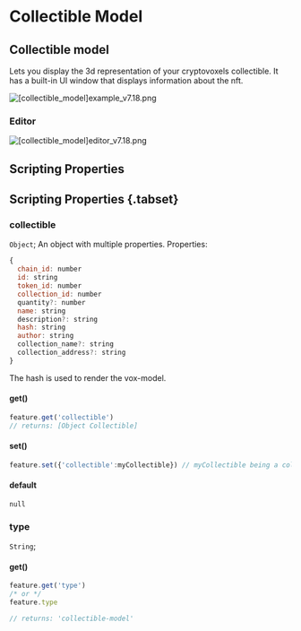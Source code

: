 # Collectible Model

## Collectible model

Lets you display the 3d representation of your cryptovoxels collectible. It has a built-in UI window that displays information about the nft.

![[collectible_model]example_v7.18.png](/features/[collectible_model]example_v7.18.png)

### Editor

![[collectible_model]editor_v7.18.png](/features/[collectible_model]editor_v7.18.png)


## Scripting Properties
## Scripting Properties {.tabset}
### collectible
`Object`; An object with multiple properties.
Properties:
```js
{
  chain_id: number
  id: string
  token_id: number
  collection_id: number
  quantity?: number
  name: string
  description?: string
  hash: string
  author: string
  collection_name?: string
  collection_address?: string
}
```

The hash is used to render the vox-model.
#### get()

```js
feature.get('collectible')
// returns: [Object Collectible]
```

#### set()

```js
feature.set({'collectible':myCollectible}) // myCollectible being a collectible object.
 ```

#### default

`null`

### type
`String`;

#### get()

```js
feature.get('type')
/* or */
feature.type

// returns: 'collectible-model'
```